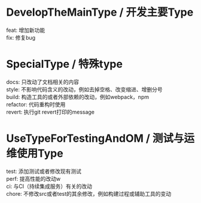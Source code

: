[//]: # (描述git提交的规范)

# DevelopTheMainType / 开发主要Type

feat:     增加新功能  
fix:      修复bug

# SpecialType / 特殊type

docs:     只改动了文档相关的内容  
style:    不影响代码含义的改动，例如去掉空格、改变缩进、增删分号  
build:    构造工具的或者外部依赖的改动，例如webpack，npm  
refactor: 代码重构时使用  
revert:   执行git revert打印的message

# UseTypeForTestingAndOM / 测试与运维使用Type

test:     添加测试或者修改现有测试  
perf:     提高性能的改动w  
ci:       与CI（持续集成服务）有关的改动  
chore:    不修改src或者test的其余修改，例如构建过程或辅助工具的变动  
